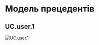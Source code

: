 # Модель прецедентів

## UC.user.1
![UC.user.1](http://www.plantuml.com/plantuml/proxy?cache=no&src=https://github.com/mixolydian-b6/Bricks/blob/Victor-Buhaiov/docs/use%20cases/UC.user.1.puml)
